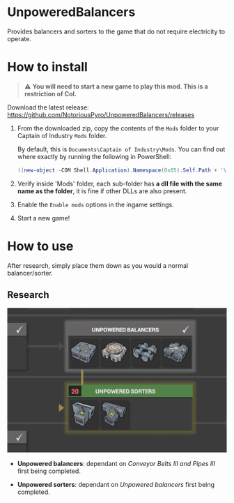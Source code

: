 # UnpoweredBalancers

Provides balancers and sorters to the game that do not require electricity to operate.

# How to install

> :warning: **You will need to start a new game to play this mod. This is a restriction of CoI.**

Download the latest release: https://github.com/NotoriousPyro/UnpoweredBalancers/releases

1. From the downloaded zip, copy the contents of the `Mods` folder to your Captain of Industry `Mods` folder.

    By default, this is `Documents\Captain of Industry\Mods`. You can find out where exactly by running the following in PowerShell:
    ```powershell
    ((new-object -COM Shell.Application).Namespace(0x05).Self.Path + '\Captain of Industry\Mods')
    ```

2. Verify inside 'Mods' folder, each sub-folder has **a dll file with the same name as the folder**, it is fine if other DLLs are also present.

3. Enable the `Enable mods` options in the ingame settings.

4. Start a new game!

# How to use

After research, simply place them down as you would a normal balancer/sorter.

## Research
![Research: Unpowered](docs/research_unpowered.png)
* **Unpowered balancers**: dependant on *Conveyor Belts III and Pipes III* first being completed.

* **Unpowered sorters**: dependant on *Unpowered balancers* first being completed.

